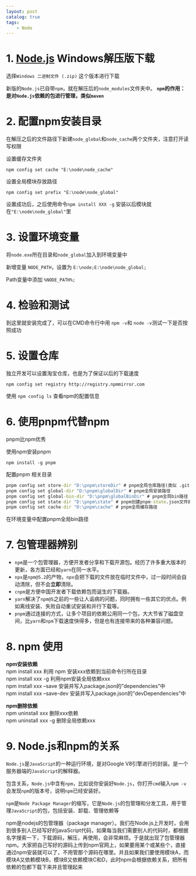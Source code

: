 ```yaml
---
layout: post   	
catalog: true 	
tags:
    - Node
---
```

# 1. [Node.js](https://nodejs.org/en/download/) Windows解压版下载

选择`Windows 二进制文件 (.zip)` 这个版本进行下载

新版的`Node.js`已自带`npm`，就在解压后的`node_modules`文件夹中。 **`npm`的作用：是对`Node.js`依赖的包进行管理，类似`maven`**

# 2. 配置npm安装目录

在解压之后的文件路径下新建`node_global`和`node_cache`两个文件夹，注意打开读写权限

设置缓存文件夹

```
npm config set cache "E:\node\node_cache"
```

设置全局模块存放路径

```
npm config set prefix "E:\node\node_global"
```

设置成功后，之后使用命令`npm install XXX -g` 安装以后模块就在`"E:\node\node_global"`里
# 3. 设置环境变量

将`node.exe`所在目录和`node_global`加入到环境变量中

新增变量 `NODE_PATH`，设置为 `E:\node;E:\node\node_global;`

Path变量中添加 `%NODE_PATH%;`
# 4. 检验和测试

到这里就安装完成了，可以在CMD命令行中用 `npm -v`和 `node -v`测试一下是否按照成功
# 5. 设置仓库

独立开发可以设置淘宝仓库，也是为了保证以后的下载速度

```
npm config set registry http://registry.npmmirror.com
```

使用 `npm config ls` 查看npm的配置信息
# 6. 使用pnpm代替npm

pnpm比npm优秀

使用npm安装pnpm

```
npm install -g pnpm
```

配置pnpm 相关目录

```cmd
pnpm config set store-dir "D:\pnpm\storeDir" # pnpm全局仓库路径(类似 .git 仓库)
pnpm config set global-dir "D:\pnpm\globalDir" # pnpm全局安装路径
pnpm config set global-bin-dir "D:\pnpm\globalBinDir" # pnpm全局bin路径
pnpm config set state-dir "D:\pnpm\state" # pnpm创建pnpm-state.json文件的目录
pnpm config set cache-dir "D:\pnpm\cache" # pnpm全局缓存路径
```

在环境变量中配置pnpm全局bin路径
# 7. 包管理器辨别

- `npm`是一个包管理器，方便开发者分享和下载开源包。经历了许多重大版本的更新，各方面已经和`yarn`在同一水平。
- `npx`是`npm@5.2`的产物，`npx`会把下载的文件放在临时文件中，过一段时间会自动清除，但不会**立即**清除。
- `cnpm`是方便中国开发者下载依赖包而诞生的下载器。
- `yarn`解决了`npm@5`之前的一些让人诟病的问题，同时拥有一些其它的优点。例如离线安装、失败自动重试安装和并行下载等。
- `pnpm`通过连接的方式，让多个项目的依赖公用同一个包，大大节省了磁盘空间，比`yarn`和`npm`下载速度快得多，但是也有连接带来的各种兼容问题。

# 8. npm 使用

**npm安装依赖**  
npm install xxx 利用 npm 安装xxx依赖到当前命令行所在目录  
npm install xxx -g 利用npm安装全局依赖xxx  
npm install xxx –save 安装并写入package.json的”dependencies”中  
npm install xxx –save-dev 安装并写入package.json的”devDependencies”中  

**npm删除依赖**  
npm uninstall xxx 删除xxx依赖  
npm uninstall xxx -g 删除全局依赖xxx
# 9. Node.js和npm的关系

`Node.js`是`JavaScript`的一种运行环境，是对Google V8引擎进行的封装。是一个服务器端的`JavaScript`的解释器。

包含关系，`Node.js`中含有`npm`，比如说你安装好`Node.js`，你打开`cmd`输入`npm -v`会发现`npm`的版本号，说明`npm`已经安装好。

`npm`是`Node Package Manager`的缩写，它是`Node.js`的包管理和分发工具，用于管理`JavaScript`的包，包括安装、卸载、管理依赖等

npm是nodejs的包管理器（package manager）。我们在Node.js上开发时，会用到很多别人已经写好的javaScript代码，如果每当我们需要别人的代码时，都根据名字搜索一下，下载源码，解压，再使用，会非常麻烦。于是就出现了包管理器npm。大家把自己写好的源码上传到npm官网上，如果要用某个或某些个，直接通过npm安装就可以了，不用管那个源码在哪里。并且如果我们要使用模块A，而模块A又依赖模块B，模块B又依赖模块C和D，此时npm会根据依赖关系，把所有依赖的包都下载下来并且管理起来
